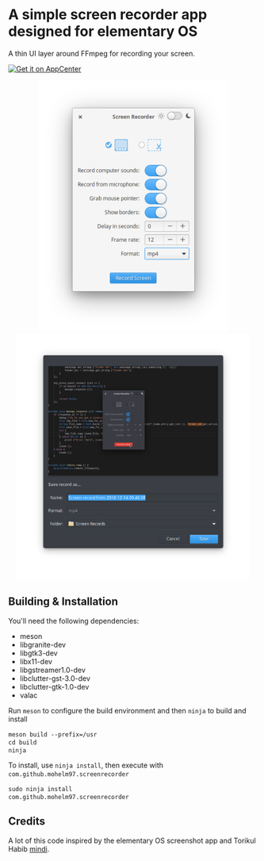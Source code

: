 # A simple screen recorder app designed for elementary OS

A thin UI layer around FFmpeg for recording your screen.

<p align="left">
  <a href="https://appcenter.elementary.io/com.github.mohelm97.screenrecorder"><img src="https://appcenter.elementary.io/badge.svg" alt="Get it on AppCenter" /></a>
</p>

<p align="center"><img src="data/screenshot_1.png" width="385"> <img src="data/screenshot_2.png" width="470"></p>

## Building & Installation

You'll need the following dependencies:

* meson
* libgranite-dev
* libgtk3-dev
* libx11-dev
* libgstreamer1.0-dev
* libclutter-gst-3.0-dev
* libclutter-gtk-1.0-dev
* valac

Run `meson` to configure the build environment and then `ninja` to build and install

    meson build --prefix=/usr
    cd build
    ninja

To install, use `ninja install`, then execute with `com.github.mohelm97.screenrecorder`

    sudo ninja install
    com.github.mohelm97.screenrecorder

## Credits
A lot of this code inspired by the elementary OS screenshot app and Torikul Habib [mindi](https://github.com/torikulhabib/mindi).
